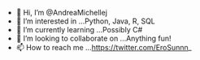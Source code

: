 - 👋 Hi, I’m @AndreaMichellej 
- 👀 I’m interested in ...Python, Java, R, SQL
- 🌱 I’m currently learning ...Possibly C#
- 💞️ I’m looking to collaborate on ...Anything fun! 
- 📫 How to reach me ...https://twitter.com/EroSunnn_

<!---
AndreaMichellej/AndreaMichellej is a ✨ special ✨ repository because its `README.md` (this file) appears on your GitHub profile.
You can click the Preview link to take a look at your changes.
--->
